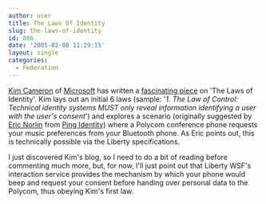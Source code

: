 ```yaml
---
author: user
title: The Laws Of Identity
slug: the-laws-of-identity
id: 806
date: '2005-02-08 11:29:15'
layout: single
categories:
  - Federation
---
```


[Kim Cameron](http://www.identityblog.com/) of [Microsoft](http://www.microsoft.com) has written a [fascinating piece](http://www.identityblog.com/stories/2004/12/09/thelaws.html) on 'The Laws of Identity'. Kim lays out an initial 6 laws (sample: '_1\. The Law of Control: Technical identity systems MUST only reveal information identifying a user with the user's consent_') and explores a scenario (originally suggested by [Eric Norlin](http://ericnorlin.typepad.com/weblog/) from [Ping Identity](http://www.pingidentity.com/)) where a Polycom conference phone requests your music preferences from your Bluetooth phone. As Eric points out, this is technically possible via the Liberty specifications.  

I just discovered Kim's blog, so I need to do a bit of reading before commenting much more, but, for now, I'll just point out that Liberty WSF's interaction service provides the mechanism by which your phone would beep and request your consent before handing over personal data to the Polycom, thus obeying Kim's first law.